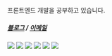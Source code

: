 <p>프론트엔드 개발을 공부하고 있습니다.</p>

##### [블로그](https://velog.io/@forestream/posts) / [이메일](mailto:rj2303@naver.com)
<p></p>

<div>
<!-- <img src="https://img.shields.io/badge/html-E34F26?style=for-the-badge&logo=html5&logoColor=black"/>
<img src="https://img.shields.io/badge/css-1572B6?style=for-the-badge&logo=css3&logoColor=black"/>
<img src="https://img.shields.io/badge/javascript-F7DF1E?style=for-the-badge&logo=javascript&logoColor=black"/> -->
<img src="https://img.shields.io/badge/react-61DAFB?style=for-the-badge&logo=react&logoColor=black"/>
<img src="https://img.shields.io/badge/next.js-black?style=for-the-badge&logo=nextdotjs&logoColor=white"/>
<img src="https://img.shields.io/badge/typescript-3178C6?style=for-the-badge&logo=typescript&logoColor=white"/>
<img src="https://img.shields.io/badge/tailwind%20css-06B6D4?style=for-the-badge&logo=tailwindcss&logoColor=white"/>
<img src="https://img.shields.io/badge/react%20query-FF4154?style=for-the-badge&logo=reactquery&logoColor=white"/>
<img src="https://img.shields.io/badge/jest-C21325?style=for-the-badge&logo=jest&logoColor=white"/>
<!-- <img src="https://img.shields.io/badge/react%20hook%20form-EC5990?style=for-the-badge&logo=reacthookform&logoColor=white"/> -->
</div>

<br/>

<!---
- 👀 I’m interested in ...
- 🌱 I’m currently learning ...
- 💞️ I’m looking to collaborate on ...
- 📫 How to reach me ...
- 😄 Pronouns: ...
- ⚡ Fun fact: ...
forestream/forestream is a ✨ special ✨ repository because its `README.md` (this file) appears on your GitHub profile.
You can click the Preview link to take a look at your changes.
--->
